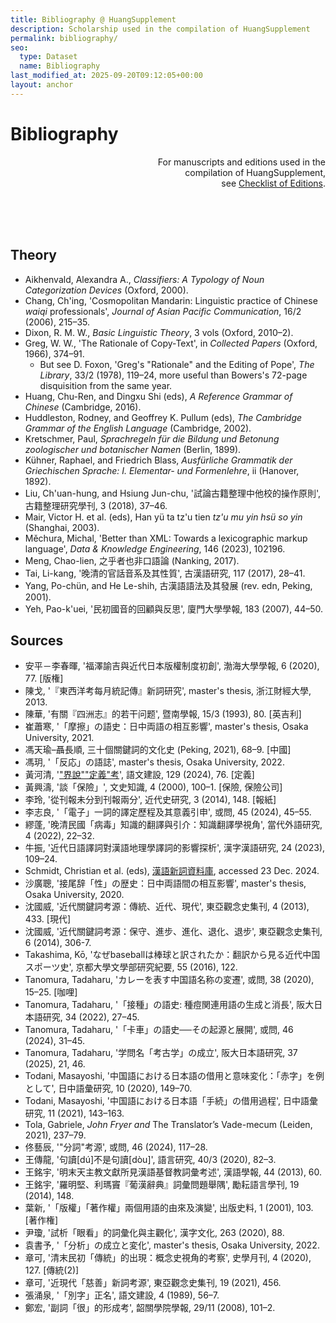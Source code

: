 ```yaml
---
title: Bibliography @ HuangSupplement
description: Scholarship used in the compilation of HuangSupplement
permalink: bibliography/
seo:
  type: Dataset
  name: Bibliography
last_modified_at: 2025-09-20T09:12:05+00:00
layout: anchor
---
```

# Bibliography

<p align="right">For manuscripts and editions used in the <br>compilation of 
  HuangSupplement, <br>see <a 
  href="https://github.com/t18d/HuangSupplement/wiki/Checklist-of-Editions">Checklist
  of Editions</a>.</p>

&nbsp;  
&nbsp;  
&nbsp;  
## Theory

- Aikhenvald, Alexandra A., _Classifiers: A Typology of Noun Categorization
  Devices_ (Oxford, 2000).
- Chang, Ch'ing, 'Cosmopolitan Mandarin: Linguistic practice of Chinese _waiqi_
  professionals', _Journal of Asian Pacific Communication_, 16/2 (2006), 215–35.
- Dixon, R. M. W., _Basic Linguistic Theory_, 3 vols (Oxford, 2010–2).
- Greg, W. W., 'The Rationale of Copy-Text', in _Collected Papers_ (Oxford,
  1966), 374–91.
  <ul class="text-gray-light"><li>But see D. Foxon, 'Greg's "Rationale" and 
    the Editing of Pope', <em>The Library</em>, 33/2 (1978), 119–24, more useful 
    than Bowers's 72-page disquisition from the same year.</li></ul>
- Huang, Chu-Ren, and Dingxu Shi (eds), _A Reference Grammar of Chinese_
  (Cambridge, 2016).
- Huddleston, Rodney, and Geoffrey K. Pullum (eds), _The Cambridge Grammar of
  the English Language_ (Cambridge, 2002).
- Kretschmer, Paul, _Sprachregeln für die Bildung und Betonung zoologischer und
  botanischer Namen_ (Berlin, 1899).
- Kühner, Raphael, and Friedrich Blass, _Ausfürliche Grammatik der Griechischen
  Sprache: I. Elementar- und Formenlehre_, ii (Hanover, 1892).
- Liu, Ch'uan-hung, and Hsiung Jun-chu,
  '試論古籍整理中他校的操作原則', 古籍整理研究學刊, 3 (2018), 37–46.
- Mair, Victor H. et al. (eds), Han yü ta tz'u tien _tz'u mu yin hsü so yin_
  (Shanghai, 2003).
- Měchura, Michal, 'Better than XML: Towards a lexicographic markup language',
  _Data & Knowledge Engineering_, 146 (2023), 102196.
- Meng, Chao-lien, 之乎者也非口語論 (Nanking, 2017).
- Tai, Li-kang, '晚清的官話音系及其性質', 古漢語研究, 117 (2017), 28–41.
- Yang, Po-chün, and He Le-shih, 古漢語語法及其發展 (rev. edn, Peking, 2001).
- Yeh, Pao-k'uei, '民初國音的回顧與反思', 廈門大學學報, 183 (2007), 44–50.

## Sources

- 安平－李春暉, '福澤諭吉與近代日本版權制度初創', 渤海大學學報, 6 (2020), 77. [版権]
- 陳戈, '『東西洋考每月統記傳』新詞研究', master's thesis, 浙江財經大學, 2013.
- 陳華, '有關『四洲志』的若干问题', 暨南學報, 15/3 (1993), 80. \[英吉利\]
- 崔蕭寒, '「摩擦」の語史：日中両語の相互影響', master's thesis, Osaka University, 2021.
- 馮天瑜–聶長順, 三十個關鍵詞的文化史 (Peking, 2021), 68–9. \[中國\]
- 馮玥, '「反応」の語誌', master's thesis, Osaka University, 2022.
- 黃河清,
  '["界說""定義"考](http://www.huayuqiao.org/DOCC/DOC129/NO_076.php)', 語文建設,
  129 (2024), 76. \[定義\]
- 黃興濤, '談「保險」', 文史知識, 4 (2000), 100–1. [保險, 保險公司]
- 李玲, '從刊報未分到刊報兩分', 近代史研究, 3 (2014), 148. [報紙]
- 李志良, '「電子」一詞的譯定歷程及其意義引申', 或問, 45 (2024), 45–55.
- 繆蓬, '晚清民國「病毒」知識的翻譯與引介：知識翻譯學視角', 當代外語研究, 4 (2022), 22–32.
- 牛振, '近代日語譯詞對漢語地理學譯詞的影響探析', 漢字漢語研究, 24 (2023), 109–24.
- Schmidt, Christian et al. (eds),
  [漢語新詞資料庫](https://mhdb.mh.sinica.edu.tw/vocabulary/search.php), accessed
  23 Dec. 2024.
- 沙廣聰, '接尾辞「性」の歴史：日中両語間の相互影響', master's thesis, Osaka University,
  2020.
- 沈國威, '近代關鍵詞考源：傳統、近代、現代', 東亞觀念史集刊, 4 (2013), 433. \[現代\]
- 沈國威, '近代關鍵詞考源：保守、進步、進化、退化、退步', 東亞觀念史集刊, 6 (2014), 306-7.
- Takashima, Kō, 'なぜbaseballは棒球と訳されたか：翻訳から⾒る近代中国スポーツ史',
  京都⼤學⽂學部研究紀要, 55 (2016), 122.
- Tanomura, Tadaharu, 'カレーを表す中国語名称の変遷', 或問, 38 (2020), 15–25.
  \[咖哩\]
- Tanomura, Tadaharu, '「接種」の語史: 種痘関連用語の生成と消長', 阪大日本語研究, 34
  (2022), 27–45.
- Tanomura, Tadaharu, '「卡車」の語史──その起源と展開', 或問, 46 (2024), 31–45.
- Tanomura, Tadaharu, '学問名「考古学」の成立', 阪大日本語研究, 37 (2025), 21, 46.
- Todani, Masayoshi,
  '中国語における日本語の借用と意味変化：「赤字」を例として', 日中語彙研究, 10 (2020),
  149–70.
- Todani, Masayoshi, '中国語における日本語「手続」の借用過程', 日中語彙研究, 11 (2021),
  143–163.
- Tola, Gabriele, _John Fryer and_ The Translator’s Vade-mecum (Leiden, 2021),
  237–79.
- 佟藝辰, '"分詞"考源', 或問, 46 (2024), 117–28.
- 王傳龍, '句讀[dú]不是句讀[dòu]', 語言研究, 40/3 (2020), 82–3.
- 王銘宇, '明末天主教文獻所見漢語基督教詞彙考述', 漢語學報, 44 (2013), 60.
- 王銘宇, '羅明堅、利瑪竇『葡漢辭典』詞彙問題舉隅', 勵耘語言學刊, 19 (2014), 148.
- 葉新, '「版權」「著作權」兩個用語的由來及演變', 出版史料, 1 (2001), 103. [著作権]
- 尹瓊, '試析「眼看」的詞彙化與主觀化', 漢字文化, 263 (2020), 88.
- 袁書予, '「分析」の成立と変化', master's thesis, Osaka University, 2022.
- 章可, '清末民初「傳統」的出現：概念史視角的考察', 史學月刊, 4 (2020), 127. \[傳統(2)\]
- 章可, '近現代「慈善」新詞考源', 東亞觀念史集刊, 19 (2021), 456.
- 張涌泉, '「別字」正名', 語文建設, 4 (1989), 56–7.
- 鄭宏, '副詞「很」的形成考', 韶關學院學報, 29/11 (2008), 101–2.
